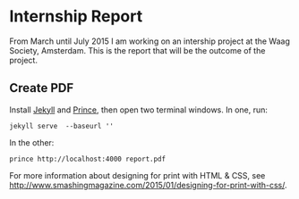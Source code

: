 # Internship Report

From March until July 2015 I am working on an intership project at the Waag Society, Amsterdam.
This is the report that will be the outcome of the project.

## Create PDF

Install [Jekyll](http://jekyllrb.com/) and [Prince](http://www.princexml.com/), then open two terminal windows. In one, run:

    jekyll serve  --baseurl ''

In the other:

    prince http://localhost:4000 report.pdf

For more information about designing for print with HTML & CSS, see http://www.smashingmagazine.com/2015/01/designing-for-print-with-css/.
